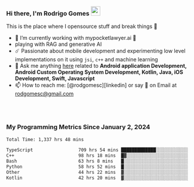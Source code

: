 
### Hi there, I'm Rodrigo Gomes <img src="https://media.giphy.com/media/hvRJCLFzcasrR4ia7z/giphy.gif" width="25px">
This is the place where I opensource stuff and break things 🤣
- 🔭 I’m currently working with mypocketlawyer.ai 💜
- playing with RAG and generative AI
- ☄️ Passionate about mobile development and experimenting low level implementations on it using `jsi`, `c++` and machine learning
- 💬 Ask me anything [here](https://github.com/rodgomesc/rodgomesc/issues) related to <b>Android application Development, Android Custom Operating System Development, Kotlin, Java, iOS Development, Swift, Javascript</b>
- 📫 How to reach me: [@rodgomesc][linkedin] or say 👋 on Email at [rodgomesc@gmail.com](mailto:rodgomesc@gmail.com)


<br/>

<!-- 
<picture>
  <img src="/github-metrics.svg" alt="Metrics">
</picture>
-->

</br>

### My Programming Metrics Since January 2, 2024 


<!--START_SECTION:waka-->

```txt
Total Time: 1,337 hrs 48 mins

TypeScript                 709 hrs 54 mins █████████████░░░░░░░░░░░░   51.36 %
C++                        98 hrs 18 mins  █▓░░░░░░░░░░░░░░░░░░░░░░░   07.11 %
Bash                       63 hrs 8 mins   █░░░░░░░░░░░░░░░░░░░░░░░░   04.57 %
Python                     58 hrs 52 mins  █░░░░░░░░░░░░░░░░░░░░░░░░   04.26 %
Other                      44 hrs 22 mins  ▓░░░░░░░░░░░░░░░░░░░░░░░░   03.21 %
Kotlin                     42 hrs 20 mins  ▓░░░░░░░░░░░░░░░░░░░░░░░░   03.06 %
```

<!--END_SECTION:waka-->
